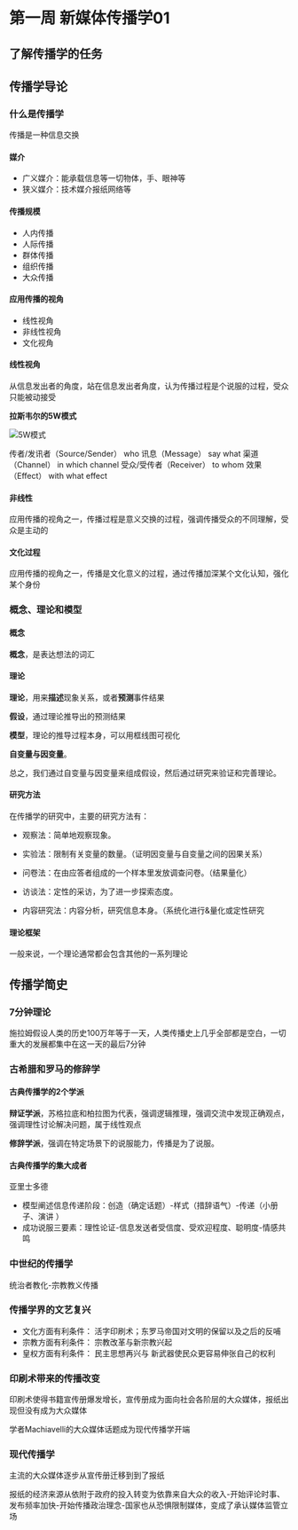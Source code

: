 # 第一周 新媒体传播学01

## 了解传播学的任务

## 传播学导论
### 什么是传播学

传播是一种信息交换


#### 媒介
* 广义媒介：能承载信息等一切物体，手、眼神等
* 狭义媒介：技术媒介报纸网络等 

#### 传播规模
* 人内传播
* 人际传播
* 群体传播
* 组织传播
* 大众传播

#### 应用传播的视角

* 线性视角
* 非线性视角
* 文化视角

#### 线性视角
从信息发出者的角度，站在信息发出者角度，认为传播过程是个说服的过程，受众只能被动接受


**拉斯韦尔的5W模式**

![5W模式](https://img3.doubanio.com/view/photo/lphoto/public/p2463411105.webp)

传者/发讯者（Source/Sender） who
讯息（Message） say what
渠道（Channel） in which channel
受众/受传者（Receiver） to whom
效果（Effect） with what effect



#### 非线性
应用传播的视角之一，传播过程是意义交换的过程，强调传播受众的不同理解，受众是主动的

#### 文化过程
应用传播的视角之一，传播是文化意义的过程，通过传播加深某个文化认知，强化某个身份


### 概念、理论和模型

#### 概念

**概念**，是表达想法的词汇

#### 理论

**理论**，用来**描述**现象关系，或者**预测**事件结果

**假设**，通过理论推导出的预测结果

**模型**，理论的推导过程本身，可以用框线图可视化

**自变量与因变量**。

总之，我们通过自变量与因变量来组成假设，然后通过研究来验证和完善理论。

#### 研究方法

在传播学的研究中，主要的研究方法有：

* 观察法：简单地观察现象。

* 实验法：限制有关变量的数量。（证明因变量与自变量之间的因果关系）

* 问卷法：在由应答者组成的一个样本里发放调查问卷。（结果量化）

* 访谈法：定性的采访，为了进一步探索态度。

* 内容研究法：内容分析，研究信息本身。（系统化进行&量化或定性研究


#### 理论框架

一般来说，一个理论通常都会包含其他的一系列理论




## 传播学简史

### 7分钟理论

施拉姆假设人类的历史100万年等于一天，人类传播史上几乎全部都是空白，一切重大的发展都集中在这一天的最后7分钟

### 古希腊和罗马的修辞学

#### 古典传播学的2个学派

**辩证学派**，苏格拉底和柏拉图为代表，强调逻辑推理，强调交流中发现正确观点，强调理性讨论解决问题，属于线性观点

**修辞学派**，强调在特定场景下的说服能力，传播是为了说服。

#### 古典传播学的集大成者

亚里士多德

* 模型阐述信息传递阶段：创造（确定话题）-样式（措辞语气）-传递（小册子、演讲
）
* 成功说服三要素：理性论证-信息发送者受信度、受欢迎程度、聪明度-情感共鸣

### 中世纪的传播学
统治者教化-宗教教义传播

### 传播学界的文艺复兴

* 文化方面有利条件：
活字印刷术；东罗马帝国对文明的保留以及之后的反哺
* 宗教方面有利条件：
宗教改革与新宗教兴起
* 皇权方面有利条件：
民主思想再兴与
新武器使民众更容易伸张自己的权利

### 印刷术带来的传播改变

印刷术使得书籍宣传册爆发增长，宣传册成为面向社会各阶层的大众媒体，报纸出现但没有成为大众媒体

学者Machiavelli的大众媒体话题成为现代传播学开端

### 现代传播学

主流的大众媒体逐步从宣传册迁移到到了报纸

报纸的经济来源从依附于政府的投入转变为依靠来自大众的收入-开始评论时事、发布频率加快-开始传播政治理念-国家也从恐惧限制媒体，变成了承认媒体监管立场





